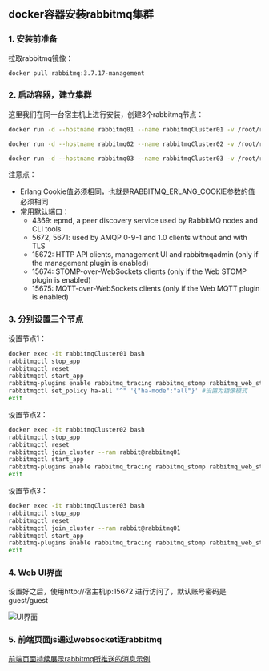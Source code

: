## docker容器安装rabbitmq集群

### 1. 安装前准备

拉取rabbitmq镜像：


```bash
docker pull rabbitmq:3.7.17-management
```

### 2. 启动容器，建立集群

这里我们在同一台宿主机上进行安装，创建3个rabbitmq节点：

```bash
docker run -d --hostname rabbitmq01 --name rabbitmqCluster01 -v /root/rabbitmqcluster/rabbitmq01:/var/lib/rabbitmq -p 15672:15672 -p 5672:5672  -p 15674:15674 -e RABBITMQ_ERLANG_COOKIE='rabbitmqCookie' rabbitmq:3.7.17-management

docker run -d --hostname rabbitmq02 --name rabbitmqCluster02 -v /root/rabbitmqcluster/rabbitmq02:/var/lib/rabbitmq -p 15682:15672 -p 5682:5672 -p 15684:15674 -e RABBITMQ_ERLANG_COOKIE='rabbitmqCookie'  --link rabbitmqCluster01:rabbitmq01 rabbitmq:3.7.17-management

docker run -d --hostname rabbitmq03 --name rabbitmqCluster03 -v /root/rabbitmqcluster/rabbitmq03:/var/lib/rabbitmq -p 15692:15672 -p 5692:5672 -p 15694:15674 -e RABBITMQ_ERLANG_COOKIE='rabbitmqCookie'  --link rabbitmqCluster01:rabbitmq01 --link rabbitmqCluster02:rabbitmq02  rabbitmq:3.7.17-management
```

注意点：

+ Erlang Cookie值必须相同，也就是RABBITMQ_ERLANG_COOKIE参数的值必须相同
+ 常用默认端口：
    - 4369: epmd, a peer discovery service used by RabbitMQ nodes and CLI tools
    - 5672, 5671: used by AMQP 0-9-1 and 1.0 clients without and with TLS    
    - 15672: HTTP API clients, management UI and rabbitmqadmin (only if the management plugin is enabled)
    - 15674: STOMP-over-WebSockets clients (only if the Web STOMP plugin is enabled)
    - 15675: MQTT-over-WebSockets clients (only if the Web MQTT plugin is enabled)

### 3. 分别设置三个节点

设置节点1：

```bash
docker exec -it rabbitmqCluster01 bash
rabbitmqctl stop_app
rabbitmqctl reset
rabbitmqctl start_app
rabbitmq-plugins enable rabbitmq_tracing rabbitmq_stomp rabbitmq_web_stomp rabbitmq_web_mqtt #启动相关插件
rabbitmqctl set_policy ha-all "^" '{"ha-mode":"all"}' #设置为镜像模式
exit
```

设置节点2：

```bash
docker exec -it rabbitmqCluster02 bash
rabbitmqctl stop_app
rabbitmqctl reset
rabbitmqctl join_cluster --ram rabbit@rabbitmq01
rabbitmqctl start_app
rabbitmq-plugins enable rabbitmq_tracing rabbitmq_stomp rabbitmq_web_stomp rabbitmq_web_mqtt #启动相关插件
exit
```

设置节点3：

```bash
docker exec -it rabbitmqCluster03 bash
rabbitmqctl stop_app
rabbitmqctl reset
rabbitmqctl join_cluster --ram rabbit@rabbitmq01
rabbitmqctl start_app
rabbitmq-plugins enable rabbitmq_tracing rabbitmq_stomp rabbitmq_web_stomp rabbitmq_web_mqtt #启动相关插件
exit
```

### 4. Web UI界面
设置好之后，使用http://宿主机ip:15672 进行访问了，默认账号密码是guest/guest

![UI界面](https://github.com/kallblack/blog/blob/master/images/queue/rabbitmq%E7%9A%84UI%E7%95%8C%E9%9D%A2.png)


### 5. 前端页面js通过websocket连rabbitmq

[前端页面持续展示rabbitmq所推送的消息示例](https://github.com/kallblack/blog/tree/master/queue/rabbitmq/websocket-rabbitmq-example)